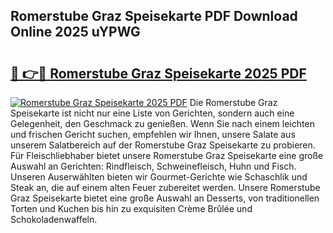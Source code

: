 ## Romerstube Graz Speisekarte PDF Download Online 2025 uYPWG

# <h2><a href="http://gca2pjf.nevu.top/?p=Romerstube+Graz+Speisekarte">🔗 👉🔴 Romerstube Graz Speisekarte 2025 PDF</a></h2>

[![Romerstube Graz Speisekarte 2025 PDF](https://i.imgur.com/dBaPXMq.png)](http://gca2pjf.nevu.top/?p=Romerstube+Graz+Speisekarte)
Die Romerstube Graz Speisekarte ist nicht nur eine Liste von Gerichten, sondern auch eine Gelegenheit, den Geschmack zu genießen. Wenn Sie nach einem leichten und frischen Gericht suchen, empfehlen wir Ihnen, unsere Salate aus unserem Salatbereich auf der Romerstube Graz Speisekarte zu probieren. Für Fleischliebhaber bietet unsere Romerstube Graz Speisekarte eine große Auswahl an Gerichten: Rindfleisch, Schweinefleisch, Huhn und Fisch. Unseren Auserwählten bieten wir Gourmet-Gerichte wie Schaschlik und Steak an, die auf einem alten Feuer zubereitet werden. Unsere Romerstube Graz Speisekarte bietet eine große Auswahl an Desserts, von traditionellen Torten und Kuchen bis hin zu exquisiten Crème Brûlée und Schokoladenwaffeln.
